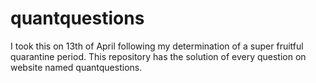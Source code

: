 # quantquestions
I took this on 13th of April following my determination of a super fruitful quarantine period. This repository has the solution of every question on website named quantquestions. 

